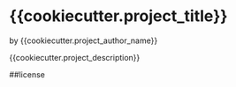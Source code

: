 # {{cookiecutter.project_title}}

by {{cookiecutter.project_author_name}}

{{cookiecutter.project_description}}

##license
